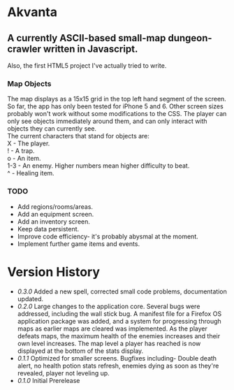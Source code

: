 # Akvanta
## A currently ASCII-based small-map dungeon-crawler written in Javascript.
Also, the first HTML5 project I've actually tried to write.
### Map Objects
The map displays as a 15x15 grid in the top left hand segment of the screen. So far, the app has only been tested for iPhone 5 and 6. Other screen sizes probably won't work without some modifications to the CSS. The player can only see objects immediately around them, and can only interact with objects they can currently see.  
The current characters that stand for objects are:   
X - The player.   
! - A trap.   
o - An item.    
1-3 - An enemy. Higher numbers mean higher difficulty to beat.   
^ - Healing item.   


### TODO
* Add regions/rooms/areas.
* Add an equipment screen.
* Add an inventory screen.
* Keep data persistent.
* Improve code efficiency- it's probably abysmal at the moment.
* Implement further game items and events.

# Version History
* *0.3.0* Added a new spell, corrected small code problems, documentation updated. 
* *0.2.0* Large changes to the application core. Several bugs were addressed, including the wall stick bug. A manifest file for a Firefox OS application package was added, and a system for progressing through maps as earlier maps are cleared was implemented. As the player defeats maps, the maximum health of the enemies increases and their own level increases. The map level a player has reached is now displayed at the bottom of the stats display.
* *0.1.1* Optimized for smaller screens. Bugfixes including- Double death alert, no health potion stats refresh, enemies dying as soon as they're revealed, player not leveling up.
* *0.1.0* Initial Prerelease